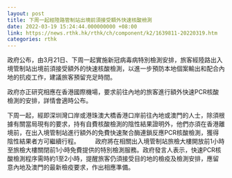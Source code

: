 ```yaml
---
layout: post
title: 下周一起經陸路管制站出境前須接受額外快速核酸檢測
date: 2022-03-19 15:24:44.000000000 +08:00
link: https://news.rthk.hk/rthk/ch/component/k2/1639811-20220319.htm
categories: rthk
---
```


政府公布，由3月21日、下周一起實施新冠病毒病特別檢測安排，旅客經陸路出入境管制站出境前須接受額外的快速核酸檢測，以進一步預防本地個案輸出和配合內地的抗疫工作，建議旅客預留充足時間。

政府亦正研究相應在香港國際機場，要求前往內地的旅客進行額外快速PCR核酸檢測的安排，詳情會適時公布。

下周一起，經即深圳灣口岸或港珠澳大橋香港口岸前往內地或澳門的人士，除須根據有關當局現有的要求，持有自費核酸檢測的陰性結果證明外，他們亦須在香港離境前，在出入境管制站進行額外的免費快速聚合酶連鎖反應PCR核酸檢測，獲得陰性結果者方可繼續行程。
　　 
政府將在相關出入境管制站旅檢大樓開放前1小時至旅檢大樓關閉前1小時免費提供的特別檢測服務。政府發言人表示，快速PCR核酸檢測程序需時約1至2小時，提醒旅客仍須接受目的地的檢疫及檢測安排，應留意內地及澳門的最新檢疫要求，作出相應準備。
